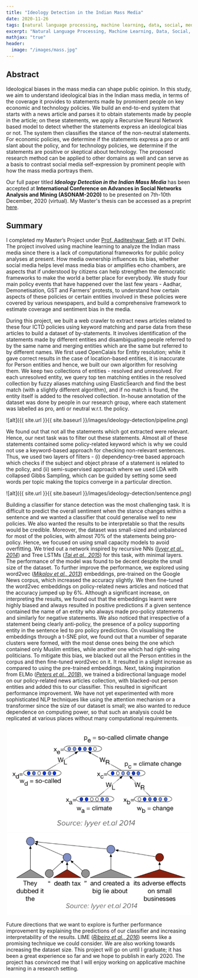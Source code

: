 ```yaml
---
title: "Ideology Detection in the Indian Mass Media"
date: 2020-11-26
tags: [natural language processing, machine learning, data, social, media]
excerpt: "Natural Language Processing, Machine Learning, Data, Social, Media"
mathjax: "true"
header:
  image: "/images/mass.jpg"
---
```


## Abstract
Ideological biases in the mass media can shape public opinion. In this study, we aim to understand ideological bias in the Indian mass media, in terms of the coverage it provides to statements made by prominent people on key economic and technology policies. We build an end-to-end system that starts with a news article and parses it to obtain statements made by people in the article; on these statements, we apply a Recursive Neural Network based model to detect whether the statements express an ideological bias or not. The system then classifies the stance of the non-neutral statements. For economic policies, we determine if the statements express a pro or anti slant about the policy, and for technology policies, we determine if the statements are positive or skeptical about technology. The proposed research method can be applied to other domains as well and can serve as a basis to contrast social media self-expression by prominent people with how the mass media portrays them.

Our full paper titled _**Ideology Detection in the Indian Mass Media**_ has been accepted at **International Conference on Advances in Social Networks Analysis and Mining (ASONAM-2020)** to be presented on 7th-10th December, 2020 (virtual). My Master's thesis can be accessed as a preprint [here](https://easychair.org/publications/preprint/fLrK).

## Summary
I completed my Master’s Project under [Prof. Aaditeshwar Seth](http://www.cse.iitd.ernet.in/~aseth/) at IIT Delhi. The project involved using machine learning to analyze the Indian mass media since there is a lack of computational frameworks for public policy analyses at present. How media ownership influences its bias, whether social media helps level mass media bias or amplifies echo chambers, are aspects that if understood by citizens can help strengthen the democratic frameworks to make the world a better place for everybody. We study four main policy events that have happened over the last few years - Aadhar, Demonetisation, GST and Farmers’ protests, to understand how certain aspects of these policies or certain entities involved in these policies were covered by various newspapers, and build a comprehensive framework to estimate coverage and sentiment bias in the media.

During this project, we built a web crawler to extract news articles related to these four ICTD policies using keyword matching and parse data from these articles to build a dataset of by-statements. It involves identification of the statements made by different entities and disambiguating people referred to by the same name and merging entities which are the same but referred to by different names. We first used OpenCalais for Entity resolution; while it gave correct results in the case of location-based entities, it is inaccurate for Person entities and hence, we built our own algorithm for resolving them. We keep two collections of entities - resolved and unresolved. For each unresolved entity, we query top ten matching entities in the resolved collection by fuzzy aliases matching using ElasticSearch and find the best match (with a slightly different algorithm), and if no match is found, the entity itself is added to the resolved collection. In-house annotation of the dataset was done by people in our research group, where each statement was labelled as pro, anti or neutral w.r.t. the policy.

![alt]({{ site.url }}{{ site.baseurl }}/images/ideology-detection/pipeline.png)

We found out that not all the statements which got extracted were relevant. Hence, our next task was to filter out these statements. Almost all of these statements contained some policy-related keyword which is why we could not use a keyword-based approach for checking non-relevant sentences. Thus, we used two layers of filters - (i) dependency-tree based approach which checks if the subject and object phrase of a statement is related to the policy, and (ii) semi-supervised approach where we used LDA with collapsed Gibbs Sampling, which can be guided by setting some seed words per topic making the topics converge in a particular direction.

![alt]({{ site.url }}{{ site.baseurl }}/images/ideology-detection/sentence.png)

Building a classifier for stance detection was the most challenging task. It is difficult to predict the overall sentiment when the stance changes within a sentence and we wanted a classifier that could generalise well to new policies. We also wanted the results to be interpretable so that the results would be credible. Moreover, the dataset was small-sized and unbalanced for most of the policies, with almost 70% of the statements being pro-policy. Hence, we focused on using small capacity models to avoid overfitting. We tried out a network inspired by recursive NNs (_[Iyyer et al., 2014](https://www.aclweb.org/anthology/P14-1105.pdf)_) and Tree LSTMs (_[Tai et al., 2015](https://www.aclweb.org/anthology/P15-1150.pdf)_) for this task, with minimal layers. The performance of the model was found to be decent despite the small size of the dataset. To further improve the performance, we explored using word2vec (_[Mikolov et al., 2013](https://papers.nips.cc/paper/5021-distributed-representations-of-words-and-phrases-and-their-compositionality.pdf)_) embeddings, pre-trained on the Google News corpus, which increased the accuracy slightly. We then fine-tuned the word2vec embeddings on policy-related news articles and noticed that the accuracy jumped up by 6%. Although a significant increase, on interpreting the results, we found out that the embeddings learnt were highly biased and always resulted in positive predictions if a given sentence contained the name of an entity who always made pro-policy statements and similarly for negative statements. We also noticed that irrespective of a statement being clearly anti-policy, the presence of a policy supporting entity in the sentence led to pro policy predictions. On visualising the embeddings through a t-SNE plot, we found out that a number of separate clusters were formed, with the most dense ones being the one which contained only Muslim entities, while another one which had right-wing politicians. To mitigate this bias, we blacked out all the Person entities in the corpus and then fine-tuned word2vec on it. It resulted in a slight increase as compared to using the pre-trained embeddings. Next, taking inspiration from ELMo (_[Peters et al., 2018](https://arxiv.org/pdf/1802.05365.pdf)_), we trained a bidirectional language model on our policy-related news articles collection, with blacked-out person entities and added this to our classifier. This resulted in significant performance improvement. We have not yet experimented with more sophisticated NLP techniques like using the attention mechanism or a transformer since the size of our dataset is small; we also wanted to reduce dependence on computing power, so that such an analysis could be replicated at various places without many computational requirements.

<div style="text-align: center;">
  <img src="/images/ideology-detection/model1.png" style="width: 500px">
  <img src="/images/ideology-detection/model2.png" style="width: 500px">
</div>

Future directions that we want to explore is further performance improvement by explaining the predictions of our classifier and increasing interpretability of the results. LIME (_[Ribeiro et al., 2016](https://www.kdd.org/kdd2016/papers/files/rfp0573-ribeiroA.pdf)_) seems like a promising technique we could consider. We are also working towards increasing the dataset size. This project will go on until I graduate; it has been a great experience so far and we hope to publish in early 2020. The project has convinced me that I will enjoy working on applicative machine learning in a research setting.

